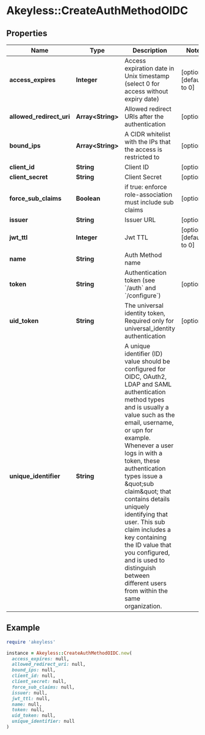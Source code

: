 # Akeyless::CreateAuthMethodOIDC

## Properties

| Name | Type | Description | Notes |
| ---- | ---- | ----------- | ----- |
| **access_expires** | **Integer** | Access expiration date in Unix timestamp (select 0 for access without expiry date) | [optional][default to 0] |
| **allowed_redirect_uri** | **Array&lt;String&gt;** | Allowed redirect URIs after the authentication | [optional] |
| **bound_ips** | **Array&lt;String&gt;** | A CIDR whitelist with the IPs that the access is restricted to | [optional] |
| **client_id** | **String** | Client ID | [optional] |
| **client_secret** | **String** | Client Secret | [optional] |
| **force_sub_claims** | **Boolean** | if true: enforce role-association must include sub claims | [optional] |
| **issuer** | **String** | Issuer URL | [optional] |
| **jwt_ttl** | **Integer** | Jwt TTL | [optional][default to 0] |
| **name** | **String** | Auth Method name |  |
| **token** | **String** | Authentication token (see &#x60;/auth&#x60; and &#x60;/configure&#x60;) | [optional] |
| **uid_token** | **String** | The universal identity token, Required only for universal_identity authentication | [optional] |
| **unique_identifier** | **String** | A unique identifier (ID) value should be configured for OIDC, OAuth2, LDAP and SAML authentication method types and is usually a value such as the email, username, or upn for example. Whenever a user logs in with a token, these authentication types issue a \&quot;sub claim\&quot; that contains details uniquely identifying that user. This sub claim includes a key containing the ID value that you configured, and is used to distinguish between different users from within the same organization. |  |

## Example

```ruby
require 'akeyless'

instance = Akeyless::CreateAuthMethodOIDC.new(
  access_expires: null,
  allowed_redirect_uri: null,
  bound_ips: null,
  client_id: null,
  client_secret: null,
  force_sub_claims: null,
  issuer: null,
  jwt_ttl: null,
  name: null,
  token: null,
  uid_token: null,
  unique_identifier: null
)
```

